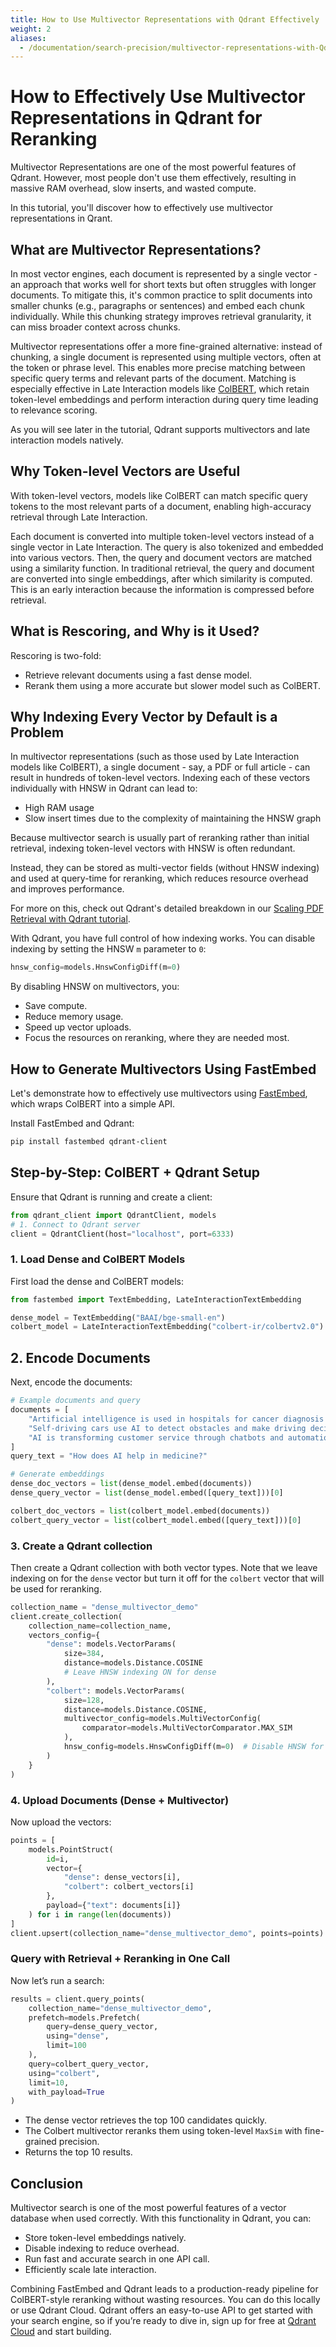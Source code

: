 ```yaml
---
title: How to Use Multivector Representations with Qdrant Effectively
weight: 2
aliases:
  - /documentation/search-precision/multivector-representations-with-Qdrant/
---
```

# How to Effectively Use Multivector Representations in Qdrant for Reranking
Multivector Representations are one of the most powerful features of Qdrant. However, most people don't use them effectively, resulting in massive RAM overhead, slow inserts, and wasted compute. 

In this tutorial, you'll discover how to effectively use multivector representations in Qrant. 

## What are Multivector Representations?
In most vector engines, each document is represented by a single vector - an approach that works well for short texts but often struggles with longer documents. To mitigate this, it's common practice to split documents into smaller chunks (e.g., paragraphs or sentences) and embed each chunk individually. While this chunking strategy improves retrieval granularity, it can miss broader context across chunks.

Multivector representations offer a more fine-grained alternative: instead of chunking, a single document is represented using multiple vectors, often at the token or phrase level. This enables more precise matching between specific query terms and relevant parts of the document. Matching is especially effective in Late Interaction models like [ColBERT](https://qdrant.tech/documentation/fastembed/fastembed-colbert/), which retain token-level embeddings and perform interaction during query time leading to relevance scoring.

As you will see later in the tutorial, Qdrant supports multivectors and late interaction models natively. 

## Why Token-level Vectors are Useful

With token-level vectors, models like ColBERT can match specific query tokens to the most relevant parts of a document, enabling high-accuracy retrieval through Late Interaction.

Each document is converted into multiple token-level vectors instead of a single vector in Late Interaction. The query is also tokenized and embedded into various vectors. Then, the query and document vectors are matched using a similarity function. In traditional retrieval, the query and document are converted into single embeddings, after which similarity is computed. This is an early interaction because the information is compressed before retrieval. 

## What is Rescoring, and Why is it Used?
Rescoring is two-fold:
- Retrieve relevant documents using a fast dense model. 
- Rerank them using a more accurate but slower model such as ColBERT.

## Why Indexing Every Vector by Default is a Problem
In multivector representations (such as those used by Late Interaction models like ColBERT), a single  document - say, a PDF or full article - can result in hundreds of token-level vectors. Indexing each of these vectors individually with HNSW in Qdrant can lead to:

- High RAM usage
- Slow insert times due to the complexity of maintaining the HNSW graph

Because multivector search is usually part of reranking rather than initial retrieval, indexing token-level vectors with HNSW is often redundant.

Instead, they can be stored as multi-vector fields (without HNSW indexing) and used at query-time for reranking, which reduces resource overhead and improves performance.

For more on this, check out Qdrant's detailed breakdown in our [Scaling PDF Retrieval with Qdrant tutorial](https://qdrant.tech/documentation/advanced-tutorials/pdf-retrieval-at-scale/#math-behind-the-scaling). 

With Qdrant, you have full control of how indexing works. You can disable indexing by setting the HNSW `m` parameter to `0`:
```python
hnsw_config=models.HnswConfigDiff(m=0)
```
By disabling HNSW on multivectors, you:
- Save compute. 
- Reduce memory usage.
- Speed up vector uploads. 
- Focus the resources on reranking, where they are needed most. 

## How to Generate Multivectors Using FastEmbed
Let's demonstrate how to effectively use multivectors using [FastEmbed](https://github.com/qdrant/fastembed), which wraps ColBERT into a simple API. 

Install FastEmbed and Qdrant:

```bash
pip install fastembed qdrant-client
```

## Step-by-Step: ColBERT + Qdrant Setup
Ensure that Qdrant is running and create a client:
```python
from qdrant_client import QdrantClient, models
# 1. Connect to Qdrant server
client = QdrantClient(host="localhost", port=6333)
```
### 1. Load Dense and ColBERT Models
First load the dense and ColBERT models:
```python
from fastembed import TextEmbedding, LateInteractionTextEmbedding

dense_model = TextEmbedding("BAAI/bge-small-en")
colbert_model = LateInteractionTextEmbedding("colbert-ir/colbertv2.0")
```

## 2. Encode Documents
Next, encode the documents: 
```python
# Example documents and query
documents = [
    "Artificial intelligence is used in hospitals for cancer diagnosis and treatment.",
    "Self-driving cars use AI to detect obstacles and make driving decisions.",
    "AI is transforming customer service through chatbots and automation."
]
query_text = "How does AI help in medicine?"

# Generate embeddings
dense_doc_vectors = list(dense_model.embed(documents))
dense_query_vector = list(dense_model.embed([query_text]))[0]

colbert_doc_vectors = list(colbert_model.embed(documents))
colbert_query_vector = list(colbert_model.embed([query_text]))[0]

```

### 3. Create a Qdrant collection
Then create a Qdrant collection with both vector types. Note that we leave indexing on for the `dense` vector but turn it off for the  `colbert` vector that will be used for reranking.
```python
collection_name = "dense_multivector_demo"
client.create_collection(
    collection_name=collection_name,
    vectors_config={
        "dense": models.VectorParams(
            size=384,
            distance=models.Distance.COSINE
            # Leave HNSW indexing ON for dense
        ),
        "colbert": models.VectorParams(
            size=128,
            distance=models.Distance.COSINE,
            multivector_config=models.MultiVectorConfig(
                comparator=models.MultiVectorComparator.MAX_SIM
            ),
            hnsw_config=models.HnswConfigDiff(m=0)  # Disable HNSW for reranking
        )
    }
)

```

### 4. Upload Documents (Dense + Multivector)
Now upload the vectors: 
```python
points = [
    models.PointStruct(
        id=i,
        vector={
            "dense": dense_vectors[i],
            "colbert": colbert_vectors[i]
        },
        payload={"text": documents[i]}
    ) for i in range(len(documents))
]
client.upsert(collection_name="dense_multivector_demo", points=points)

```

### Query with Retrieval + Reranking in One Call
Now let’s run a search:

```python
results = client.query_points(
    collection_name="dense_multivector_demo",
    prefetch=models.Prefetch(
        query=dense_query_vector,
        using="dense",
        limit=100
    ),
    query=colbert_query_vector,
    using="colbert",
    limit=10,
    with_payload=True
)

```

- The dense vector retrieves the top 100 candidates quickly.
- The Colbert multivector reranks them using token-level `MaxSim` with fine-grained precision.
- Returns the top 10 results. 

## Conclusion
Multivector search is one of the most powerful features of a vector database when used correctly. With this functionality in Qdrant, you can: 
- Store token-level embeddings natively. 
- Disable indexing to reduce overhead. 
- Run fast and accurate search in one API call. 
- Efficiently scale late interaction.

Combining FastEmbed and Qdrant leads to a production-ready pipeline for ColBERT-style reranking without wasting resources. You can do this locally or use Qdrant Cloud. Qdrant offers an easy-to-use API to get started with your search engine, so if you’re ready to dive in, sign up for free at [Qdrant Cloud](https://qdrant.tech/cloud/) and start building.


